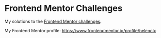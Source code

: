 # Frontend Mentor Challenges

 My solutions to the [Frontend Mentor challenges](https://www.frontendmentor.io/challenges).

 My Frontend Mentor profile: https://www.frontendmentor.io/profile/helenclx